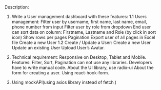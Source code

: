 Description:
1. Write a User management dashboard with these features:
  1.1 Users management:
  Filter user by username, first name, last name, email, phone number from input
  Filter user by role from dropdown
  End user can sort data on column: Firstname, Lastname and Role (by click in sort icon)
  Show rows per pages
  Pagination
  Export user of all pages in Excel file
  Create a new User
1.2 Create / Update a User:
  Create a new User
  Update an existing User
  Upload User’s Avatar.
2. Technical requirement:
  Responsive on Desktop, Tablet and Mobile.
  Features: Filter, Sort, Pagination can not use any libraries. Developers have to write manual code.
  About the UI library, use radix-ui
  About the form for creating a user. Using react-hook-form.

3. Using mockAPI(using axios library instead of fetch ) 
